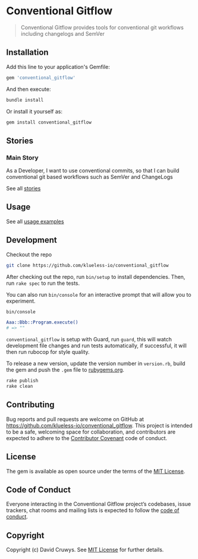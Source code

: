# Conventional Gitflow

> Conventional Gitflow provides tools for conventional git workflows including changelogs and SemVer

## Installation

Add this line to your application's Gemfile:

```ruby
gem 'conventional_gitflow'
```

And then execute:

```bash
bundle install
```

Or install it yourself as:

```bash
gem install conventional_gitflow
```

## Stories

### Main Story

As a Developer, I want to use conventional commits, so that I can build conventional git based workflows such as SemVer and ChangeLogs

See all [stories](./STORIES.md)


## Usage

See all [usage examples](./USAGE.md)



## Development

Checkout the repo

```bash
git clone https://github.com/klueless-io/conventional_gitflow
```

After checking out the repo, run `bin/setup` to install dependencies. Then, run `rake spec` to run the tests. 

You can also run `bin/console` for an interactive prompt that will allow you to experiment.

```bash
bin/console

Aaa::Bbb::Program.execute()
# => ""
```

`conventional_gitflow` is setup with Guard, run `guard`, this will watch development file changes and run tests automatically, if successful, it will then run rubocop for style quality.

To release a new version, update the version number in `version.rb`, build the gem and push the `.gem` file to [rubygems.org](https://rubygems.org).

```bash
rake publish
rake clean
```

## Contributing

Bug reports and pull requests are welcome on GitHub at https://github.com/klueless-io/conventional_gitflow. This project is intended to be a safe, welcoming space for collaboration, and contributors are expected to adhere to the [Contributor Covenant](http://contributor-covenant.org) code of conduct.

## License

The gem is available as open source under the terms of the [MIT License](https://opensource.org/licenses/MIT).

## Code of Conduct

Everyone interacting in the Conventional Gitflow project’s codebases, issue trackers, chat rooms and mailing lists is expected to follow the [code of conduct](https://github.com/klueless-io/conventional_gitflow/blob/master/CODE_OF_CONDUCT.md).

## Copyright

Copyright (c) David Cruwys. See [MIT License](LICENSE.txt) for further details.
